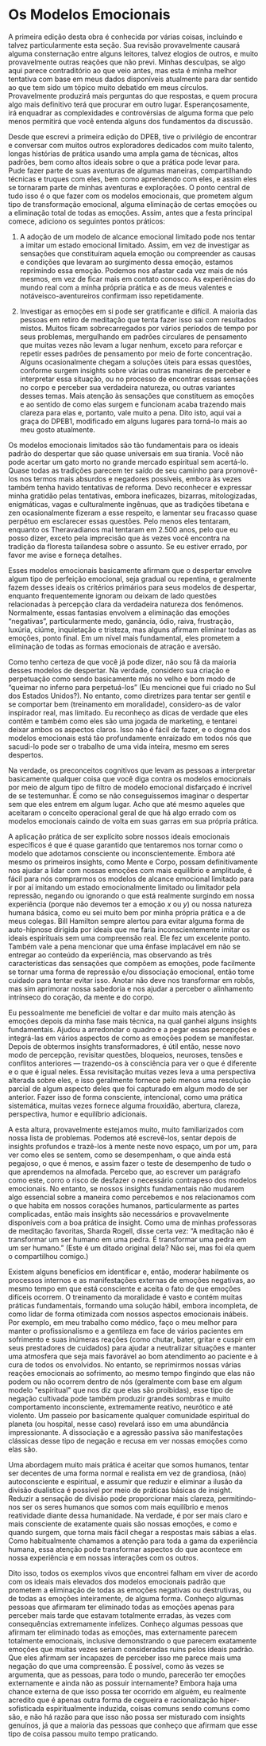 # Os Modelos Emocionais

A primeira edição desta obra é conhecida por várias coisas, incluindo e talvez particularmente esta seção. Sua revisão provavelmente causará alguma consternação entre alguns leitores, talvez elogios de outros, e muito provavelmente outras reações que não previ. Minhas desculpas, se algo aqui parece contraditório ao que veio antes, mas esta é minha melhor tentativa com base em meus dados disponíveis atualmente para dar sentido ao que tem sido um tópico muito debatido em meus círculos. Provavelmente produzirá mais perguntas do que respostas, e quem procura algo mais definitivo terá que procurar em outro lugar. Esperançosamente, irá enquadrar as complexidades e controvérsias de alguma forma que pelo menos permitirá que você entenda alguns dos fundamentos da discussão.

Desde que escrevi a primeira edição do DPEB, tive o privilégio de encontrar e conversar com muitos outros exploradores dedicados com muito talento, longas histórias de prática usando uma ampla gama de técnicas, altos padrões, bem como altos ideais sobre o que a prática pode levar para. Pude fazer parte de suas aventuras de algumas maneiras, compartilhando técnicas e truques com eles, bem como aprendendo com eles, e assim eles se tornaram parte de minhas aventuras e explorações. O ponto central de tudo isso é o que fazer com os modelos emocionais, que prometem algum tipo de transformação emocional, alguma eliminação de certas emoções ou a eliminação total de todas as emoções. Assim, antes que a festa principal comece, adiciono os seguintes pontos práticos:

1. A adoção de um modelo de alcance emocional limitado pode nos tentar a imitar um estado emocional limitado. Assim, em vez de investigar as sensações que constituíram aquela emoção ou compreender as causas e condições que levaram ao surgimento dessa emoção, estamos reprimindo essa emoção. Podemos nos afastar cada vez mais de nós mesmos, em vez de ficar mais em contato conosco. As experiências do mundo real com a minha própria prática e as de meus valentes e notáveis ​​co-aventureiros confirmam isso repetidamente.

2. Investigar as emoções em si pode ser gratificante e difícil. A maioria das pessoas em retiro de meditação que tenta fazer isso sai com resultados mistos. Muitos ficam sobrecarregados por vários períodos de tempo por seus problemas, mergulhando em padrões circulares de pensamento que muitas vezes não levam a lugar nenhum, exceto para reforçar e repetir esses padrões de pensamento por meio de forte concentração. Alguns ocasionalmente chegam a soluções úteis para essas questões, conforme surgem insights sobre várias outras maneiras de perceber e interpretar essa situação, ou no processo de encontrar essas sensações no corpo e perceber sua verdadeira natureza, ou outras variantes desses temas. Mais atenção às sensações que constituem as emoções e ao sentido de como elas surgem e funcionam acaba trazendo mais clareza para elas e, portanto, vale muito a pena. Dito isto, aqui vai a graça do DPEB1, modificado em alguns lugares para torná-lo mais ao meu gosto atualmente.

Os modelos emocionais limitados são tão fundamentais para os ideais padrão do despertar que são quase universais em sua tirania. Você não pode acertar um gato morto no grande mercado espiritual sem acertá-lo. Quase todas as tradições parecem ter saído de seu caminho para promovê-los nos termos mais absurdos e negadores possíveis, embora às vezes também tenha havido tentativas de reforma. Devo reconhecer e expressar minha gratidão pelas tentativas, embora ineficazes, bizarras, mitologizadas, enigmáticas, vagas e culturalmente ingênuas, que as tradições tibetana e zen ocasionalmente fizeram a esse respeito, e lamentar seu fracasso quase perpétuo em esclarecer essas questões. Pelo menos eles tentaram, enquanto os Theravadianos mal tentaram em 2.500 anos, pelo que eu posso dizer, exceto pela imprecisão que às vezes você encontra na tradição da floresta tailandesa sobre o assunto. Se eu estiver errado, por favor me avise e forneça detalhes. 

Esses modelos emocionais basicamente afirmam que o despertar envolve algum tipo de perfeição emocional, seja gradual ou repentina, e geralmente fazem desses ideais os critérios primários para seus modelos de despertar, enquanto frequentemente ignoram ou deixam de lado questões relacionadas à percepção clara da verdadeira natureza dos fenômenos. Normalmente, essas fantasias envolvem a eliminação das emoções “negativas”, particularmente medo, ganância, ódio, raiva, frustração, luxúria, ciúme, inquietação e tristeza, mas alguns afirmam eliminar todas as emoções, ponto final. Em um nível mais fundamental, eles prometem a eliminação de todas as formas emocionais de atração e aversão.

Como tenho certeza de que você já pode dizer, não sou fã da maioria desses modelos de despertar. Na verdade, considero sua criação e perpetuação como sendo basicamente más no velho e bom modo de “queimar no inferno para perpetuá-los” (Eu mencionei que fui criado no Sul dos Estados Unidos?). No entanto, como diretrizes para tentar ser gentil e se comportar bem (treinamento em moralidade), considero-as de valor inspirador real, mas limitado. Eu reconheço as dicas de verdade que eles contêm e também como eles são uma jogada de marketing, e tentarei deixar ambos os aspectos claros. Isso não é fácil de fazer, e o dogma dos modelos emocionais está tão profundamente enraizado em todos nós que sacudi-lo pode ser o trabalho de uma vida inteira, mesmo em seres despertos.

Na verdade, os preconceitos cognitivos que levam as pessoas a interpretar basicamente qualquer coisa que você diga contra os modelos emocionais por meio de algum tipo de filtro de modelo emocional disfarçado é incrível de se testemunhar. É como se não conseguíssemos imaginar o despertar sem que eles entrem em algum lugar. Acho que até mesmo aqueles que aceitaram o conceito operacional geral de que há algo errado com os modelos emocionais caindo de volta em suas garras em sua própria prática.

A aplicação prática de ser explícito sobre nossos ideais emocionais específicos é que é quase garantido que tentaremos nos tornar como o modelo que adotamos consciente ou inconscientemente. Embora até mesmo os primeiros insights, como Mente e Corpo, possam definitivamente nos ajudar a lidar com nossas emoções com mais equilíbrio e amplitude, é fácil para nós comprarmos os modelos de alcance emocional limitado para ir por aí imitando um estado emocionalmente limitado ou limitador pela repressão, negando ou ignorando o que está realmente surgindo em nossa experiência (porque não devemos ter a emoção _x_ ou _y_) ou nossa natureza humana básica, como eu sei muito bem por minha própria prática e a de meus colegas. Bill Hamilton sempre alertou para evitar alguma forma de auto-hipnose dirigida por ideais que me faria inconscientemente imitar os ideais espirituais sem uma compreensão real. Ele fez um excelente ponto. Também vale a pena mencionar que uma ênfase implacável em não se entregar ao conteúdo da experiência, mas observando as três características das sensações que compõem as emoções, pode facilmente se tornar uma forma de repressão e/ou dissociação emocional, então tome cuidado para tentar evitar isso. Anotar não deve nos transformar em robôs, mas sim aprimorar nossa sabedoria e nos ajudar a perceber o alinhamento intrínseco do coração, da mente e do corpo.

Eu pessoalmente me beneficiei de voltar e dar muito mais atenção às emoções depois da minha fase mais técnica, na qual ganhei alguns insights fundamentais. Ajudou a arredondar o quadro e a pegar essas percepções e integrá-las em vários aspectos de como as emoções podem se manifestar. Depois de obtermos insights transformadores, é útil então, nesse novo modo de percepção, revisitar questões, bloqueios, neuroses, tensões e conflitos anteriores — trazendo-os à consciência para ver o que é diferente e o que é igual neles. Essa revisitação muitas vezes leva a uma perspectiva alterada sobre eles, e isso geralmente fornece pelo menos uma resolução parcial de algum aspecto deles que foi capturado em algum modo de ser anterior. Fazer isso de forma consciente, intencional, como uma prática sistemática, muitas vezes fornece alguma frouxidão, abertura, clareza, perspectiva, humor e equilíbrio adicionais.

A esta altura, provavelmente estejamos muito, muito familiarizados com nossa lista de problemas. Podemos até escrevê-los, sentar depois de insights profundos e trazê-los à mente neste novo espaço, um por um, para ver como eles se sentem, como se desempenham, o que ainda está pegajoso, o que é menos, e assim fazer o teste de desempenho de tudo o que aprendemos na almofada. Percebo que, ao escrever um parágrafo como este, corro o risco de desfazer o necessário contrapeso dos modelos emocionais. No entanto, se nossos insights fundamentais não mudarem algo essencial sobre a maneira como percebemos e nos relacionamos com o que habita em nossos corações humanos, particularmente as partes complicadas, então mais insights são necessários e provavelmente disponíveis com a boa prática de insight. Como uma de minhas professoras de meditação favoritas, Sharda Rogell, disse certa vez: “A meditação não é transformar um ser humano em uma pedra. É transformar uma pedra em um ser humano.” (Este é um ditado original dela? Não sei, mas foi ela quem o compartilhou comigo.)

Existem alguns benefícios em identificar e, então, moderar habilmente os processos internos e as manifestações externas de emoções negativas, ao mesmo tempo em que está consciente e aceita o fato de que emoções difíceis ocorrem. O treinamento da moralidade é vasto e contém muitas práticas fundamentais, formando uma solução hábil, embora incompleta, de como lidar de forma otimizada com nossos aspectos emocionais inábeis. Por exemplo, em meu trabalho como médico, faço o meu melhor para manter o profissionalismo e a gentileza em face de vários pacientes em sofrimento e suas inúmeras reações (como chutar, bater, gritar e cuspir em seus prestadores de cuidados) para ajudar a neutralizar situações e manter uma atmosfera que seja mais favorável ao bom atendimento ao paciente e à cura de todos os envolvidos. No entanto, se reprimirmos nossas várias reações emocionais ao sofrimento, ao mesmo tempo fingindo que elas não podem ou não ocorrem dentro de nós (geralmente com base em algum modelo "espiritual" que nos diz que elas são proibidas), esse tipo de negação cultivada pode também produzir grandes sombras e muito comportamento inconsciente, extremamente reativo, neurótico e até violento. Um passeio por basicamente qualquer comunidade espiritual do planeta (ou hospital, nesse caso) revelará isso em uma abundância impressionante. A dissociação e a agressão passiva são manifestações clássicas desse tipo de negação e recusa em ver nossas emoções como elas são.

Uma abordagem muito mais prática é aceitar que somos humanos, tentar ser decentes de uma forma normal e realista em vez de grandiosa, (não) autoconsciente e espiritual, e assumir que reduzir e eliminar a ilusão da divisão dualística é possível por meio de práticas básicas de insight. Reduzir a sensação de divisão pode proporcionar mais clareza, permitindo-nos ser os seres humanos que somos com mais equilíbrio e menos reatividade diante dessa humanidade. Na verdade, é por ser mais claro e mais consciente de exatamente quais são nossas emoções, e como e quando surgem, que torna mais fácil chegar a respostas mais sábias a elas. Como habitualmente chamamos a atenção para toda a gama da experiência humana, essa atenção pode transformar aspectos do que acontece em nossa experiência e em nossas interações com os outros.

Dito isso, todos os exemplos vivos que encontrei falham em viver de acordo com os ideais mais elevados dos modelos emocionais padrão que prometem a eliminação de todas as emoções negativas ou destrutivas, ou de todas as emoções inteiramente, de alguma forma. Conheço algumas pessoas que afirmaram ter eliminado todas as emoções apenas para perceber mais tarde que estavam totalmente erradas, às vezes com consequências extremamente infelizes. Conheço algumas pessoas que afirmam ter eliminado todas as emoções, mas externamente parecem totalmente emocionais, inclusive demonstrando o que parecem exatamente emoções que muitas vezes seriam consideradas ruins pelos ideais padrão. Que eles afirmam ser incapazes de perceber isso me parece mais uma negação do que uma compreensão. É possível, como às vezes se argumenta, que as pessoas, para todo o mundo, parecerão ter emoções externamente e ainda não as possuir internamente? Embora haja uma chance externa de que isso possa ter ocorrido em alguém, eu realmente acredito que é apenas outra forma de cegueira e racionalização hiper-sofisticada espiritualmente induzida, coisas comuns sendo comuns como são, e não há razão para que isso não possa ser misturado com insights genuínos, já que a maioria das pessoas que conheço que afirmam que esse tipo de coisa passou muito tempo praticando.
